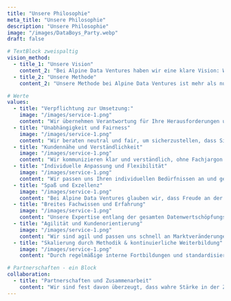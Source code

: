 ```yaml
---
title: "Unsere Philosophie"
meta_title: "Unsere Philosophie"
description: "Unsere Philosophie"
image: "/images/DataBoys_Party.webp"
draft: false

# TextBlock zweispaltig
vision_method: 
  - title_1: "Unsere Vision"
    content_2: "Bei Alpine Data Ventures haben wir eine klare Vision: Wir streben danach, ungenutztes wirtschaftliches Potenzial in Mittelständen und Konzernen durch die Nutzung von Daten zu erschließen. Unser Ziel ist es, eine daten-getriebene Kultur in allen Organisationen zu verankern und sie dabei zu unterstützen, ihre Daten als wertvolles Gut zu betrachten und optimal zu nutzen. In einer zunehmend digitalisierten Welt, in der sich die Datenlandschaft ständig verändert, setzen wir uns dafür ein, dass Ihr Unternehmen Daten nicht nur als Ressource erkennen, sondern als treibende Kraft für Wachstum, Innovation und nachhaltigen Erfolg nutzt."
  - title_2: "Unsere Methode"
    content_2: "Unsere Methode bei Alpine Data Ventures ist mehr als nur eine Strategie – sie ist eine Leidenschaft. Wir beginnen mit einer tiefgehenden Analyse Ihrer aktuellen Datenlandschaft, um Ihre spezifischen Herausforderungen und Ziele zu verstehen. Auf dieser Grundlage entwickeln wir maßgeschneiderte Strategien, die nicht nur auf dem Papier gut aussehen, sondern auch in der Praxis überzeugen. Wir setzen auf praktische Anwendungen und nachhaltige Ergebnisse, um sicherzustellen, dass Ihre Datenstrategie nicht nur funktioniert, sondern echten Mehrwert schafft und Ihr Unternehmen transformiert."

# Werte
values:
  - title: "Verpflichtung zur Umsetzung:"
    image: "/images/service-1.png"
    content: "Wir übernehmen Verantwortung für Ihre Herausforderungen und lösen Probleme unabhängig von der Ausgangssituation. Unsere Empfehlungen setzen wir nicht nur theoretisch um, sondern gehen in die Praxis. Langfristige Partnerschaften sind für uns keine Floskel, sondern eine Verpflichtung, auch über den Projektabschluss hinaus."
  - title: "Unabhängigkeit und Fairness"
    image: "/images/service-1.png"
    content: "Wir beraten neutral und fair, um sicherzustellen, dass Sie unabhängig von unserer Beratung arbeiten können. Unsere transparente Preisgestaltung und klare Kommunikation stärken Ihr Vertrauen in uns und unsere Dienstleistungen."
  - title: "Kundennähe und Verständlichkeit"
    image: "/images/service-1.png"
    content: "Wir kommunizieren klar und verständlich, ohne Fachjargon. Schnelle und praktische Lösungen stehen im Mittelpunkt unserer Arbeit, unterstützt durch einen effektiven Feedback-Mechanismus, der Ihre Bedürfnisse kontinuierlich berücksichtigt."
  - title: "Individuelle Anpassung und Flexibilität"
    image: "/images/service-1.png"
    content: "Wir passen uns Ihren individuellen Bedürfnissen an und gehen über Standardlösungen hinaus. Durch strategische Partnerschaften und den Zugang zu spezialisiertem Know-how bieten wir maßgeschneiderte Lösungen und flexible Vertragsmodelle, die Ihren Anforderungen gerecht werden."
  - title: "Spaß und Exzellenz"
    image: "/images/service-1.png"
    content: "Bei Alpine Data Ventures glauben wir, dass Freude an der Arbeit und ein starker Teamgeist wesentliche Elemente für den Erfolg sind. Wir schaffen ein Arbeitsumfeld, in dem sich jeder wohlfühlt und seine individuellen Stärken einbringen kann. Wir streben nach höchster Qualität in allem, was wir tun. Unser Anspruch ist es, exzellente Ergebnisse zu liefern, die Ihre Erwartungen nicht nur erfüllen, sondern übertreffen."
  - title: "Breites Fachwissen und Erfahrung"
    image: "/images/service-1.png"
    content: "Unsere Expertise entlang der gesamten Datenwertschöpfungskette wird durch vielseitige Erfahrungen aus Consulting, Großunternehmen, Vertrieb und Mittelstand geprägt. Kontinuierliche Weiterbildung und Entwicklung unseres Teams garantieren aktuellstes Fachwissen für optimale Lösungen."
  - title: "Agilität und Kundenorientierung"
    image: "/images/service-1.png"
    content: "Wir sind agil und passen uns schnell an Marktveränderungen und Kundenanforderungen an. Starke Kundenbeziehungen bilden die Basis unserer Arbeit, geprägt durch offene Kommunikation und effektive Zusammenarbeit."
  - title: "Skalierung durch Methodik & kontinuierliche Weiterbildung"
    image: "/images/service-1.png"
    content: "Durch regelmäßige interne Fortbildungen und standardisierte Schulungen gewährleisten wir die Verallgemeinerung und Übertragung von Projektinhalten und -methoden auf andere potenzielle Kunden. Langfristige Partnerschaften sind für uns nicht nur ein Angebot, sondern ein gemeinsamer, langfristiger Weg mit dem klaren Ziel, Vertrauen aufzubauen und gemeinsam erfolgreich zu sein."

# Partnerschaften - ein Block
collaboration: 
  - title: "Partnerschaften und Zusammenarbeit"
    content: "Wir sind fest davon überzeugt, dass wahre Stärke in der Zusammenarbeit liegt. Durch strategische Partnerschaften mit führenden Technologieanbietern verfügen wir über ein breites Spektrum an Tools und Ressourcen, um maßgeschneiderte Lösungen zu entwickeln. Doch unser Erfolg gründet sich nicht nur auf Technologie und Expertise. Wir legen großen Wert auf eine enge und vertrauensvolle Zusammenarbeit mit unseren Kunden, denn uns ist Vertrauen der Schlüssel zu langfristigen Partnerschaften und erfolgreichen gemeinsamen Projekten. Wir bieten deswegen sowohl einen gemeinsamen langfristigen Weg als auch flexibel anpassbare Fertiglösungen zu Projekten an, die exakt auf die individuellen Bedürfnisse unserer Kunden zugeschnitten sind. Diese Kombination aus starken Partnerschaften und tiefgehender Kundenbindung ermöglicht es uns, nachhaltigen Mehrwert zu schaffen und gemeinsam Erfolge zu erzielen."
---
```

